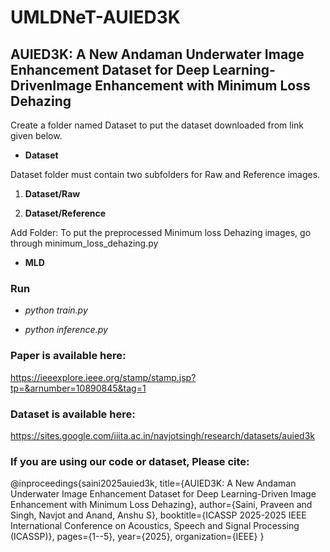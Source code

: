 # UMLDNeT-AUIED3K
## AUIED3K: A New Andaman Underwater Image Enhancement Dataset for Deep Learning-DrivenImage Enhancement with Minimum Loss Dehazing

 Create a folder named Dataset to put the dataset downloaded from link given below.

* **Dataset**

Dataset folder must contain two subfolders for Raw and Reference images.

1. **Dataset/Raw**

2. **Dataset/Reference**

Add Folder: To put the preprocessed Minimum loss Dehazing images, go through minimum_loss_dehazing.py

* **MLD**

### Run 
* *python train.py*

* *python inference.py*

### Paper is available here:

https://ieeexplore.ieee.org/stamp/stamp.jsp?tp=&arnumber=10890845&tag=1

### Dataset is available here:

https://sites.google.com/iiita.ac.in/navjotsingh/research/datasets/auied3k

### If you are using our code or dataset, Please cite:
@inproceedings{saini2025auied3k,
  title={AUIED3K: A New Andaman Underwater Image Enhancement Dataset for Deep Learning-Driven Image Enhancement with Minimum Loss Dehazing},
  author={Saini, Praveen and Singh, Navjot and Anand, Anshu S},
  booktitle={ICASSP 2025-2025 IEEE International Conference on Acoustics, Speech and Signal Processing (ICASSP)},
  pages={1--5},
  year={2025},
  organization={IEEE}
}
